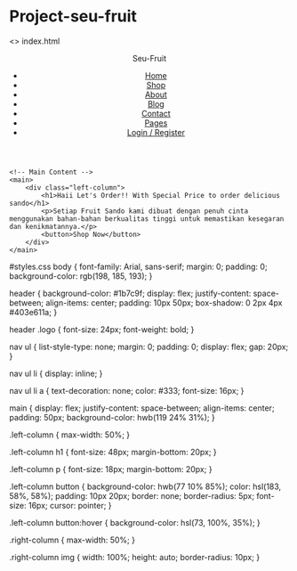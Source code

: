 # Project-seu-fruit
<> index.html
<!DOCTYPE html>
<html lang="en">
<head>
    <meta charset="UTF-8">
    <meta name="viewport" content="width=device-width, initial-scale=1.0">
    <title>Landing Page</title>
    <link rel="stylesheet" href="styles.css">
</head>
<body>
    <!-- Header -->
    <header>
        <div class="logo">Seu-Fruit</div>
        <nav>
            <ul>
                <li><a href="#">Home</a></li>
                <li><a href="#">Shop</a></li>
                <li><a href="#">About</a></li>
                <li><a href="#">Blog</a></li>
                <li><a href="#">Contact</a></li>
                <li><a href="#">Pages</a></li>
                <li><a href="#">Login / Register</a></li>
            </ul>
        </nav>
    </header>

    <!-- Main Content -->
    <main>
        <div class="left-column">
            <h1>Haii Let's Order!! With Special Price to order delicious sando</h1>
            <p>Setiap Fruit Sando kami dibuat dengan penuh cinta menggunakan bahan-bahan berkualitas tinggi untuk memastikan kesegaran dan kenikmatannya.</p>
            <button>Shop Now</button>
        </div>
    </main>
</body>
</html>

#styles.css
body {
    font-family: Arial, sans-serif;
    margin: 0;
    padding: 0;
    background-color: rgb(198, 185, 193);
}

header {
    background-color: #1b7c9f;
    display: flex;
    justify-content: space-between;
    align-items: center;
    padding: 10px 50px;
    box-shadow: 0 2px 4px #403e611a;
}

header .logo {
    font-size: 24px;
    font-weight: bold;
}

nav ul {
    list-style-type: none;
    margin: 0;
    padding: 0;
    display: flex;
    gap: 20px;
}

nav ul li {
    display: inline;
}

nav ul li a {
    text-decoration: none;
    color: #333;
    font-size: 16px;
}

main {
    display: flex;
    justify-content: space-between;
    align-items: center;
    padding: 50px;
    background-color: hwb(119 24% 31%);
}

.left-column {
    max-width: 50%;
}

.left-column h1 {
    font-size: 48px;
    margin-bottom: 20px;
}

.left-column p {
    font-size: 18px;
    margin-bottom: 20px;
}

.left-column button {
    background-color: hwb(77 10% 85%);
    color: hsl(183, 58%, 58%);
    padding: 10px 20px;
    border: none;
    border-radius: 5px;
    font-size: 16px;
    cursor: pointer;
}

.left-column button:hover {
    background-color: hsl(73, 100%, 35%);
}

.right-column {
    max-width: 50%;
}

.right-column img {
    width: 100%;
    height: auto;
    border-radius: 10px;
}
